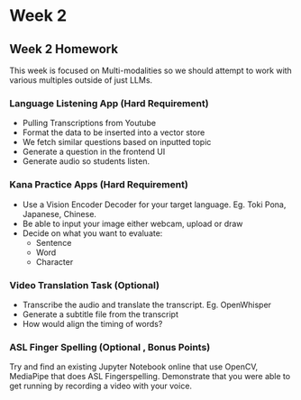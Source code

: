 # Week 2

## Week 2 Homework

This week is focused on Multi-modalities so we should attempt to work with various multiples outside of just LLMs.

### Language Listening App (Hard Requirement)

- Pulling Transcriptions from Youtube
- Format the data to be inserted into a vector store
- We fetch similar questions based on inputted topic
- Generate a question in the frontend UI
- Generate audio so students listen.

### Kana Practice Apps (Hard Requirement)

- Use a Vision Encoder Decoder for your target language. Eg. Toki Pona, Japanese, Chinese.
- Be able to input your image either webcam, upload or draw
- Decide on what you want to evaluate:
  - Sentence
  - Word
  - Character

### Video Translation Task (Optional)

- Transcribe the audio and translate the transcript. Eg. OpenWhisper
- Generate a subtitle file from the transcript
- How would align the timing of words?

### ASL Finger Spelling (Optional , Bonus Points)

Try and find an existing Jupyter Notebook online that use OpenCV, MediaPipe that does ASL Fingerspelling. Demonstrate that you were able to get running by recording a video with your voice.
